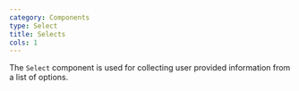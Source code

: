 ```yaml
---
category: Components
type: Select
title: Selects
cols: 1
---
```


The `Select` component is used for collecting user provided information from a list of options.
